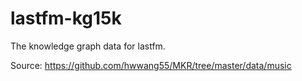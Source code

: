 # lastfm-kg15k

The knowledge graph data for lastfm.

Source: https://github.com/hwwang55/MKR/tree/master/data/music